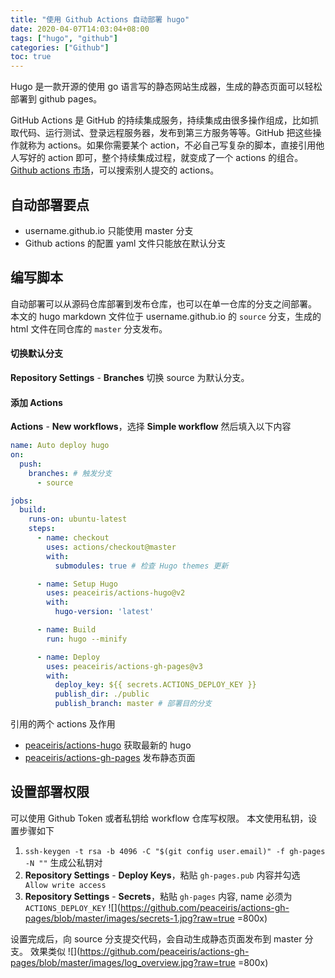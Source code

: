 ```yaml
---
title: "使用 Github Actions 自动部署 hugo"
date: 2020-04-07T14:03:04+08:00
tags: ["hugo", "github"]
categories: ["Github"]
toc: true
---
```


Hugo 是一款开源的使用 go 语言写的静态网站生成器，生成的静态页面可以轻松部署到 github pages。

GitHub Actions 是 GitHub 的持续集成服务，持续集成由很多操作组成，比如抓取代码、运行测试、登录远程服务器，发布到第三方服务等等。GitHub 把这些操作就称为 actions。如果你需要某个 action，不必自己写复杂的脚本，直接引用他人写好的 action 即可，整个持续集成过程，就变成了一个 actions 的组合。[Github actions 市场](https://github.com/marketplace?type=actions)，可以搜索别人提交的 actions。

## 自动部署要点
- username.github.io 只能使用 master 分支
- Github actions 的配置 yaml 文件只能放在默认分支

## 编写脚本
自动部署可以从源码仓库部署到发布仓库，也可以在单一仓库的分支之间部署。
本文的 hugo markdown 文件位于 username.github.io 的 `source` 分支，生成的 html 文件在同仓库的 `master` 分支发布。

#### 切换默认分支
__Repository Settings__ - __Branches__ 切换 source 为默认分支。

#### 添加 Actions
__Actions__ - __New workflows__，选择 __Simple workflow__
然后填入以下内容

```yml
name: Auto deploy hugo
on:
  push:
    branches: # 触发分支
      - source

jobs:
  build:
    runs-on: ubuntu-latest
    steps:
      - name: checkout
        uses: actions/checkout@master
        with:
          submodules: true # 检查 Hugo themes 更新

      - name: Setup Hugo
        uses: peaceiris/actions-hugo@v2
        with:
          hugo-version: 'latest'

      - name: Build
        run: hugo --minify

      - name: Deploy
        uses: peaceiris/actions-gh-pages@v3
        with:
          deploy_key: ${{ secrets.ACTIONS_DEPLOY_KEY }}
          publish_dir: ./public
          publish_branch: master # 部署目的分支
```

引用的两个 actions 及作用
- [peaceiris/actions-hugo](https://github.com/peaceiris/actions-hugo) 获取最新的 hugo
- [peaceiris/actions-gh-pages](https://github.com/peaceiris/actions-gh-pages) 发布静态页面

## 设置部署权限
可以使用 Github Token 或者私钥给 workflow 仓库写权限。
本文使用私钥，设置步骤如下
1. `ssh-keygen -t rsa -b 4096 -C "$(git config user.email)" -f gh-pages -N ""` 生成公私钥对
2. __Repository Settings__ - __Deploy Keys__，粘贴 `gh-pages.pub` 内容并勾选 ` Allow write access`
3. __Repository Settings__ - __Secrets__，粘贴 `gh-pages` 内容, name 必须为 `ACTIONS_DEPLOY_KEY`
![](https://github.com/peaceiris/actions-gh-pages/blob/master/images/secrets-1.jpg?raw=true =800x)

设置完成后，向 source 分支提交代码，会自动生成静态页面发布到 master 分支。
效果类似
![](https://github.com/peaceiris/actions-gh-pages/blob/master/images/log_overview.jpg?raw=true =800x)
